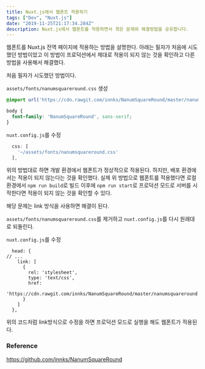 ```yaml
---
title: Nuxt.js에서 웹폰트 적용하기
tags: ["Dev", "Nuxt.js"]
date: "2019-11-25T21:17:34.284Z"
description: Nuxt.js에서 웹폰트를 적용하면서 겪은 문제와 해결방법을 공유합니다.
---
```


웹폰트를 Nuxt.js 전역 페이지에 적용하는 방법을 설명한다. 아래는 필자가 처음에 시도했던 방법이었고 이 방법이 프로덕션에서 제대로 적용이 되지 않는 것을 확인하고 다른 방법을 사용해서 해결했다.

처음 필자가 시도했던 방법이다.

`assets/fonts/nanumsquareround.css` 생성

```css
@import url('https://cdn.rawgit.com/innks/NanumSquareRound/master/nanumsquareround.min.css');

body {
  font-family: 'NanumSquareRound', sans-serif;
}
```

`nuxt.config.js`를 수정
```javascript
  css: [
    '~/assets/fonts/nanumsquareround.css'
  ],
```

위의 방법대로 하면 개발 환경에서 웹폰트가 정상적으로 적용된다. 하지만, 배포 환경에서는 적용이 되지 않는다는 것을 확인했다. 실제 위 방법으로 웹폰트를 적용했다면 로컬 환경에서 `npm run build`로 빌드 이후에 `npm run start`로 프로덕션 모드로 서버를 시작한다면 적용이 되지 않는 것을 확인할 수 있다.

해당 문제는 link 방식을 사용하면 해결이 된다.

`assets/fonts/nanumsquareround.css`를 제거하고 `nuxt.config.js`를 다시 원래대로 되돌린다.

`nuxt.config.js`를 수정

```
  head: {
// ...
    link: [
      {
        rel: 'stylesheet',
        type: 'text/css',
        href:
          'https://cdn.rawgit.com/innks/NanumSquareRound/master/nanumsquareround.min.css'
      }
    ]
  },
```

위의 코드처럼 link방식으로 수정을 하면 프로덕션 모드로 실행을 해도 웹폰트가 적용된다.

### Reference
https://github.com/innks/NanumSquareRound